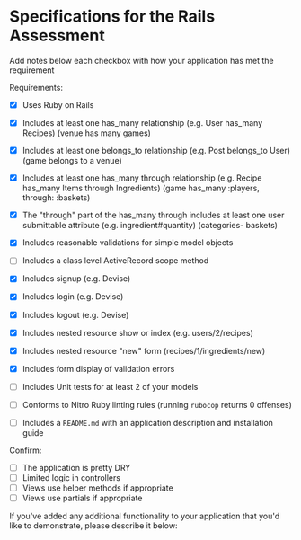 # Specifications for the Rails Assessment

Add notes below each checkbox with how your application has met the requirement

Requirements:
- [x] Uses Ruby on Rails
- [x] Includes at least one has_many relationship (e.g. User has_many Recipes)
  (venue has many games)

- [x] Includes at least one belongs_to relationship (e.g. Post belongs_to User)
  (game belongs to a venue)

- [x] Includes at least one has_many through relationship (e.g. Recipe has_many Items through Ingredients)
  (game has_many :players, through: :baskets)

- [x] The "through" part of the has_many through includes at least one user submittable attribute (e.g. ingredient#quantity)
  (categories- baskets)

- [x] Includes reasonable validations for simple model objects
- [ ] Includes a class level ActiveRecord scope method
- [x] Includes signup (e.g. Devise)
- [x] Includes login (e.g. Devise)
- [x] Includes logout (e.g. Devise)
- [x] Includes nested resource show or index (e.g. users/2/recipes)
- [x] Includes nested resource "new" form (recipes/1/ingredients/new)
- [x] Includes form display of validation errors
- [ ] Includes Unit tests for at least 2 of your models
- [ ] Conforms to Nitro Ruby linting rules (running `rubocop` returns 0 offenses)
- [ ] Includes a `README.md` with an application description and installation guide

Confirm:
- [ ] The application is pretty DRY
- [ ] Limited logic in controllers
- [ ] Views use helper methods if appropriate
- [ ] Views use partials if appropriate

If you've added any additional functionality to your application that you'd like to demonstrate, please describe it below:
